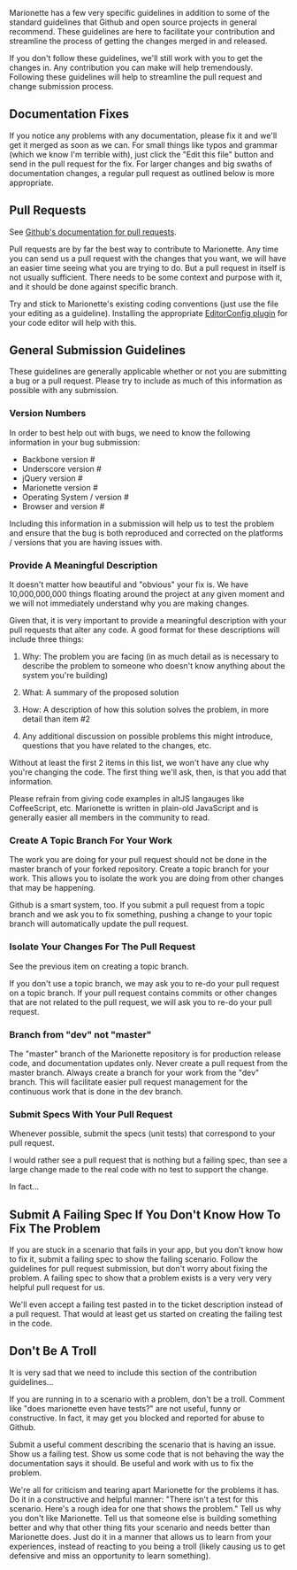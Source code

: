 Marionette has a few very specific guidelines in addition
to some of the standard guidelines that Github and open
source projects in general recommend. These guidelines
are here to facilitate your contribution and streamline
the process of getting the changes merged in and released.

If you don't follow these guidelines, we'll still work
with you to get the changes in. Any contribution you can
make will help tremendously. Following these guidelines
will help to streamline the pull request and change
submission process.

## Documentation Fixes

If you notice any problems with any documentation, please
fix it and we'll get it merged as soon as we can. For
small things like typos and grammar (which we know I'm
terrible with), just click the "Edit this file" button
and send in the pull request for the fix. For larger
changes and big swaths of documentation changes, a regular
pull request as outlined below is more appropriate.

## Pull Requests

See [Github's documentation for pull requests](https://help.github.com/articles/using-pull-requests).

Pull requests are by far the best way to contribute to
Marionette. Any time you can send us a pull request with
the changes that you want, we will have an easier time
seeing what you are trying to do. But a pull request in
itself is not usually sufficient. There needs to be some
context and purpose with it, and it should be done
against specific branch.

Try and stick to Marionette's existing coding conventions
(just use the file your editing as a guideline).
Installing the appropriate [EditorConfig plugin](http://editorconfig.org/#download)
for your code editor will help with this.

## General Submission Guidelines

These guidelines are generally applicable whether or not
you are submitting a bug or a pull request. Please try to
include as much of this information as possible with any
submission.

### Version Numbers

In order to best help out with bugs, we need to know the
following information in your bug submission:

* Backbone version #
* Underscore version #
* jQuery version #
* Marionette version #
* Operating System / version #
* Browser and version #

Including this information in a submission will help
us to test the problem and ensure that the bug is
both reproduced and corrected on the platforms / versions
that you are having issues with.

### Provide A Meaningful Description

It doesn't matter how beautiful and "obvious" your fix is.
We have 10,000,000,000 things floating around the project
at any given moment and we will not immediately understand
why you are making changes.

Given that, it is very important to provide a meaningful
description with your pull requests that alter any code.
A good format for these descriptions will include three things:

1. Why: The problem you are facing (in as much detail as is
necessary to describe the problem to someone who doesn't
know anything about the system you're building)

2. What: A summary of the proposed solution

3. How: A description of how this solution solves the problem,
in more detail than item #2

4. Any additional discussion on possible problems this might
introduce, questions that you have related to the changes, etc.

Without at least the first 2 items in this list, we won't
have any clue why you're changing the code. The first thing
we'll ask, then, is that you add that information.

Please refrain from giving code examples in altJS langauges like
CoffeeScript, etc. Marionette is written in plain-old JavaScript
and is generally easier all members in the community to read.

### Create A Topic Branch For Your Work

The work you are doing for your pull request should not be
done in the master branch of your forked repository. Create
a topic branch for your work. This allows you to isolate
the work you are doing from other changes that may be happening.

Github is a smart system, too. If you submit a pull request
from a topic branch and we ask you to fix something, pushing
a change to your topic branch will automatically update the
pull request.

### Isolate Your Changes For The Pull Request

See the previous item on creating a topic branch.

If you don't use a topic branch, we may ask you to re-do your
pull request on a topic branch. If your pull request contains
commits or other changes that are not related to the pull
request, we will ask you to re-do your pull request.

### Branch from "dev" not "master"

The "master" branch of the Marionette repository is for 
production release code, and documentation updates only. Never 
create a pull request from the master branch. Always create 
a branch for your work from the "dev" branch. This will 
facilitate easier pull request management for the continuous 
work that is done in the dev branch.

### Submit Specs With Your Pull Request

Whenever possible, submit the specs (unit tests) that
correspond to your pull request.

I would rather see a pull request that is nothing but a
failing spec, than see a large change made to the real
code with no test to support the change.

In fact...

## Submit A Failing Spec If You Don't Know How To Fix The Problem

If you are stuck in a scenario that fails in your app,
but you don't know how to fix it, submit a failing spec
to show the failing scenario. Follow the guidelines for
pull request submission, but don't worry about fixing the
problem. A failing spec to show that a problem exists is
a very very very helpful pull request for us.

We'll even accept a failing test pasted in to the ticket
description instead of a pull request. That would at
least get us started on creating the failing test in the code.

## Don't Be A Troll

It is very sad that we need to include this section of
the contribution guidelines...

If you are running in to a scenario with a problem, don't
be a troll. Comment like "does marionette even have tests?"
are not useful, funny or constructive. In fact, it may get
you blocked and reported for abuse to Github.

Submit a useful comment describing the scenario that is
having an issue. Show us a failing test. Show us some
code that is not behaving the way the documentation says
it should. Be useful and work with us to fix the problem.

We're all for criticism and tearing apart Marionette for
the problems it has. Do it in a constructive and helpful
manner: "There isn't a test for this scenario. Here's a
rough idea for one that shows the problem." Tell us why
you don't like Marionette. Tell us that someone else is
building something better and why that other thing fits
your scenario and needs better than Marionette does. Just
do it in a manner that allows us to learn from your
experiences, instead of reacting to you being a troll
(likely causing us to get defensive and miss an opportunity
to learn something).
